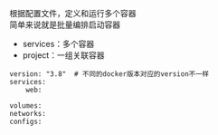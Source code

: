 根据配置文件，定义和运行多个容器  
简单来说就是批量编排启动容器

* services：多个容器
* project：一组关联容器


```text
version: "3.8"  # 不同的docker版本对应的version不一样
services:
    web:
    
volumes:
networks:
configs:

```
